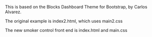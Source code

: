 This is based on the Blocks Dashboard Theme for Bootstrap, by Carlos Alvarez.  

The original example is index2.html, which uses main2.css 

The new smoker control front end is index.html and main.css



